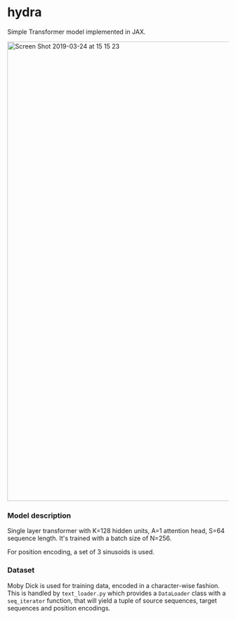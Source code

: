 # hydra
Simple Transformer model implemented in JAX.

<img width="1045" alt="Screen Shot 2019-03-24 at 15 15 23" src="https://user-images.githubusercontent.com/1203292/54886672-deda3e00-4e47-11e9-956e-b88d03634e04.png">

### Model description

Single layer transformer with K=128 hidden units, A=1 attention head, S=64
sequence length. It's trained with a batch size of N=256.

For position encoding, a set of 3 sinusoids is used.

### Dataset
Moby Dick is used for training data, encoded in a character-wise fashion. This
is handled by `text_loader.py` which provides a `DataLoader` class with a
`seq_iterator` function, that will yield a tuple of source sequences, target
sequences and position encodings.
